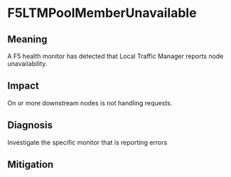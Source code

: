 # F5LTMPoolMemberUnavailable

## Meaning

A F5 health monitor has detected that Local Traffic Manager reports node unavailability.

## Impact
On or more downstream nodes is not handling requests.

## Diagnosis
Investigate the specific monitor that is reporting errors

## Mitigation


